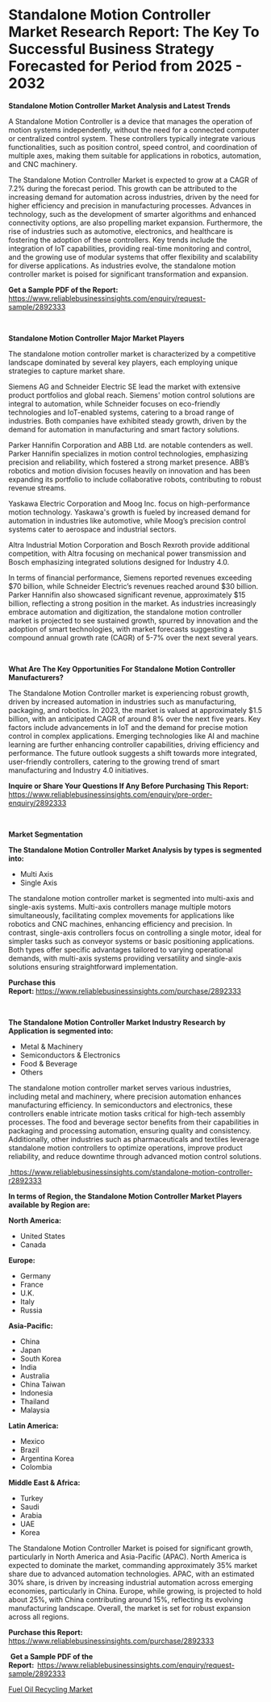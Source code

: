 <p><h1>Standalone Motion Controller Market Research Report: The Key To Successful Business Strategy Forecasted for Period from 2025 - 2032</h1></p><p><strong>Standalone Motion Controller Market Analysis and Latest Trends</strong></p>
<p><p>A Standalone Motion Controller is a device that manages the operation of motion systems independently, without the need for a connected computer or centralized control system. These controllers typically integrate various functionalities, such as position control, speed control, and coordination of multiple axes, making them suitable for applications in robotics, automation, and CNC machinery.</p><p>The Standalone Motion Controller Market is expected to grow at a CAGR of 7.2% during the forecast period. This growth can be attributed to the increasing demand for automation across industries, driven by the need for higher efficiency and precision in manufacturing processes. Advances in technology, such as the development of smarter algorithms and enhanced connectivity options, are also propelling market expansion. Furthermore, the rise of industries such as automotive, electronics, and healthcare is fostering the adoption of these controllers. Key trends include the integration of IoT capabilities, providing real-time monitoring and control, and the growing use of modular systems that offer flexibility and scalability for diverse applications. As industries evolve, the standalone motion controller market is poised for significant transformation and expansion.</p></p>
<p><strong>Get a Sample PDF of the Report:&nbsp;</strong> <a href="https://www.reliablebusinessinsights.com/enquiry/request-sample/2892333?utm_campaign=3314&utm_medium=2&utm_source=Github&utm_content=ia&utm_term=15032025&utm_id=standalone-motion-controller">https://www.reliablebusinessinsights.com/enquiry/request-sample/2892333</a></p>
<p>&nbsp;</p>
<p><strong>Standalone Motion Controller Major Market Players</strong></p>
<p><p>The standalone motion controller market is characterized by a competitive landscape dominated by several key players, each employing unique strategies to capture market share. </p><p>Siemens AG and Schneider Electric SE lead the market with extensive product portfolios and global reach. Siemens' motion control solutions are integral to automation, while Schneider focuses on eco-friendly technologies and IoT-enabled systems, catering to a broad range of industries. Both companies have exhibited steady growth, driven by the demand for automation in manufacturing and smart factory solutions.</p><p>Parker Hannifin Corporation and ABB Ltd. are notable contenders as well. Parker Hannifin specializes in motion control technologies, emphasizing precision and reliability, which fostered a strong market presence. ABB’s robotics and motion division focuses heavily on innovation and has been expanding its portfolio to include collaborative robots, contributing to robust revenue streams. </p><p>Yaskawa Electric Corporation and Moog Inc. focus on high-performance motion technology. Yaskawa's growth is fueled by increased demand for automation in industries like automotive, while Moog’s precision control systems cater to aerospace and industrial sectors. </p><p>Altra Industrial Motion Corporation and Bosch Rexroth provide additional competition, with Altra focusing on mechanical power transmission and Bosch emphasizing integrated solutions designed for Industry 4.0.</p><p>In terms of financial performance, Siemens reported revenues exceeding $70 billion, while Schneider Electric’s revenues reached around $30 billion. Parker Hannifin also showcased significant revenue, approximately $15 billion, reflecting a strong position in the market. As industries increasingly embrace automation and digitization, the standalone motion controller market is projected to see sustained growth, spurred by innovation and the adoption of smart technologies, with market forecasts suggesting a compound annual growth rate (CAGR) of 5-7% over the next several years.</p></p>
<p>&nbsp;</p>
<p><strong>What Are The Key Opportunities For Standalone Motion Controller Manufacturers?</strong></p>
<p><p>The Standalone Motion Controller market is experiencing robust growth, driven by increased automation in industries such as manufacturing, packaging, and robotics. In 2023, the market is valued at approximately $1.5 billion, with an anticipated CAGR of around 8% over the next five years. Key factors include advancements in IoT and the demand for precise motion control in complex applications. Emerging technologies like AI and machine learning are further enhancing controller capabilities, driving efficiency and performance. The future outlook suggests a shift towards more integrated, user-friendly controllers, catering to the growing trend of smart manufacturing and Industry 4.0 initiatives.</p></p>
<p><strong>Inquire or Share Your Questions If Any Before Purchasing This Report:</strong> <a href="https://www.reliablebusinessinsights.com/enquiry/pre-order-enquiry/2892333?utm_campaign=3314&utm_medium=2&utm_source=Github&utm_content=ia&utm_term=15032025&utm_id=standalone-motion-controller">https://www.reliablebusinessinsights.com/enquiry/pre-order-enquiry/2892333</a></p>
<p>&nbsp;</p>
<p><strong>Market Segmentation</strong></p>
<p><strong>The Standalone Motion Controller Market Analysis by types is segmented into:</strong></p>
<p><ul><li> Multi Axis</li><li>Single Axis </li></ul></p>
<p><p>The standalone motion controller market is segmented into multi-axis and single-axis systems. Multi-axis controllers manage multiple motors simultaneously, facilitating complex movements for applications like robotics and CNC machines, enhancing efficiency and precision. In contrast, single-axis controllers focus on controlling a single motor, ideal for simpler tasks such as conveyor systems or basic positioning applications. Both types offer specific advantages tailored to varying operational demands, with multi-axis systems providing versatility and single-axis solutions ensuring straightforward implementation.</p></p>
<p><strong>Purchase this Report:&nbsp;</strong><a href="https://www.reliablebusinessinsights.com/purchase/2892333?utm_campaign=3314&utm_medium=2&utm_source=Github&utm_content=ia&utm_term=15032025&utm_id=standalone-motion-controller">https://www.reliablebusinessinsights.com/purchase/2892333</a></p>
<p>&nbsp;</p>
<p><strong>The Standalone Motion Controller Market Industry Research by Application is segmented into:</strong></p>
<p><ul><li> Metal & Machinery</li><li>Semiconductors & Electronics</li><li>Food & Beverage</li><li>Others </li></ul></p>
<p><p>The standalone motion controller market serves various industries, including metal and machinery, where precision automation enhances manufacturing efficiency. In semiconductors and electronics, these controllers enable intricate motion tasks critical for high-tech assembly processes. The food and beverage sector benefits from their capabilities in packaging and processing automation, ensuring quality and consistency. Additionally, other industries such as pharmaceuticals and textiles leverage standalone motion controllers to optimize operations, improve product reliability, and reduce downtime through advanced motion control solutions.</p></p>
<p><a href="https://www.reliablebusinessinsights.com/standalone-motion-controller-r2892333?utm_campaign=3314&utm_medium=2&utm_source=Github&utm_content=ia&utm_term=15032025&utm_id=standalone-motion-controller">&nbsp;https://www.reliablebusinessinsights.com/standalone-motion-controller-r2892333</a></p>
<p><strong>In terms of Region, the Standalone Motion Controller Market Players available by Region are:</strong></p>
<p>
    <p> <strong> North America: </strong>
        <ul>
            <li>United States</li>
            <li>Canada</li>
        </ul>
        </p> 
    <p> <strong> Europe: </strong>
        <ul>
            <li>Germany</li>
            <li>France</li>
            <li>U.K.</li>
            <li>Italy</li>
            <li>Russia</li>
        </ul>
        </p> 
    <p> <strong> Asia-Pacific: </strong>
        <ul>
            <li>China</li>
            <li>Japan</li>
            <li>South Korea</li>
            <li>India</li>
            <li>Australia</li>
            <li>China Taiwan</li>
            <li>Indonesia</li>
            <li>Thailand</li>
            <li>Malaysia</li>
        </ul>
        </p> 
    <p> <strong> Latin America: </strong>
        <ul>
            <li>Mexico</li>
            <li>Brazil</li>
            <li>Argentina Korea</li>
            <li>Colombia</li>
        </ul>
        </p> 
    <p> <strong> Middle East & Africa: </strong>
        <ul>
            <li>Turkey</li>
            <li>Saudi</li>
            <li>Arabia</li>
            <li>UAE</li>
            <li>Korea</li>
        </ul>
    </p>
    </p>
<p><p>The Standalone Motion Controller Market is poised for significant growth, particularly in North America and Asia-Pacific (APAC). North America is expected to dominate the market, commanding approximately 35% market share due to advanced automation technologies. APAC, with an estimated 30% share, is driven by increasing industrial automation across emerging economies, particularly in China. Europe, while growing, is projected to hold about 25%, with China contributing around 15%, reflecting its evolving manufacturing landscape. Overall, the market is set for robust expansion across all regions.</p></p>
<p><strong>Purchase this Report: </strong><a href="https://www.reliablebusinessinsights.com/purchase/2892333?utm_campaign=3314&utm_medium=2&utm_source=Github&utm_content=ia&utm_term=15032025&utm_id=standalone-motion-controller">https://www.reliablebusinessinsights.com/purchase/2892333</a></p>
<p>&nbsp;<strong>Get a Sample PDF of the Report:&nbsp;&nbsp;</strong><a href="https://www.reliablebusinessinsights.com/enquiry/request-sample/2892333?utm_campaign=3314&utm_medium=2&utm_source=Github&utm_content=ia&utm_term=15032025&utm_id=standalone-motion-controller">https://www.reliablebusinessinsights.com/enquiry/request-sample/2892333</a></p>
<p><strong></strong></p>
<p><p><a href="https://github.com/lefiobakali/Market-Research-Report-List-1/blob/main/fuel-oil-recycling-market.md?utm_campaign=3314&utm_medium=2&utm_source=Github&utm_content=ia&utm_term=15032025&utm_id=standalone-motion-controller">Fuel Oil Recycling Market</a></p></p>